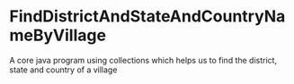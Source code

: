 # FindDistrictAndStateAndCountryNameByVillage
A core java program using collections which helps us to find the district, state and country of a village
